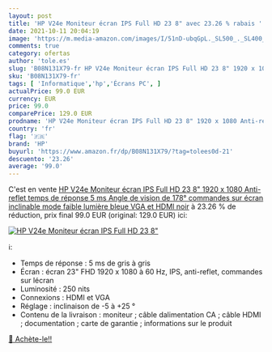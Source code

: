 ```yaml
---
layout: post
title: 'HP V24e Moniteur écran IPS Full HD 23 8" avec 23.26 % rabais '
date: 2021-10-11 20:04:19
image: 'https://m.media-amazon.com/images/I/51nD-ubqGpL._SL500_._SL400_.jpg'
comments: true
category: ofertas
author: 'tole.es'
slug: 'B08N131X79-fr HP V24e Moniteur écran IPS Full HD 23 8" 1920 x 1080 Anti-...'
sku: 'B08N131X79-fr'
tags: [ 'Informatique','hp','Écrans PC', ]
actualPrice: 99.0 EUR
currency: EUR
price: 99.0
comparePrice: 129.0 EUR
prodname: 'HP V24e Moniteur écran IPS Full HD 23 8" 1920 x 1080 Anti-reflet  temps de réponse 5 ms Angle de vision de 178°  commandes sur écran  inclinable  mode faible lumière bleue  VGA et HDMI  noir'
country: 'fr'
flag: '🇫🇷'
brand: 'HP'
buyurl: 'https://www.amazon.fr/dp/B08N131X79/?tag=tolees0d-21'
descuento: '23.26'
average: '99.0'
---
```


C'est en vente [HP V24e Moniteur écran IPS Full HD 23 8" 1920 x 1080 Anti-reflet  temps de réponse 5 ms Angle de vision de 178°  commandes sur écran  inclinable  mode faible lumière bleue  VGA et HDMI  noir](https://www.amazon.fr/dp/B08N131X79/?tag=tolees0d-21)  à  23.26 % de réduction, prix final  99.0 EUR (original: 129.0 EUR) ici:

[![HP V24e Moniteur écran IPS Full HD 23 8"](https://m.media-amazon.com/images/I/51nD-ubqGpL._SL500_._SL400_.jpg)](https://www.amazon.fr/dp/B08N131X79/?tag=tolees0d-21)

ℹ️:

- Temps de réponse : 5 ms de gris à gris
- Écran : écran 23" FHD 1920 x 1080 à 60 Hz, IPS, anti-reflet, commandes sur lécran
- Luminosité : 250 nits
- Connexions : HDMI et VGA
- Réglage : inclinaison de -5 à +25 °
- Contenu de la livraison : moniteur ; câble dalimentation CA ; câble HDMI ; documentation ; carte de garantie ; informations sur le produit

[🛒 Achète-le!!](https://www.amazon.fr/dp/B08N131X79/?tag=tolees0d-21)

